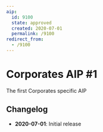 ```yaml
---
aip:
  id: 9100
  state: approved
  created: 2020-07-01
  permalink: /9100
redirect_from:
  - /9100
---
```


# Corporates AIP #1
The first Corporates specific AIP

## Changelog

- **2020-07-01**: Initial release
